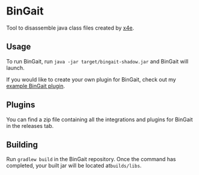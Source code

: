 # BinGait
Tool to disassemble java class files created by [x4e](https://github.com/x4e/).

## Usage
To run BinGait, run `java -jar target/bingait-shadow.jar` and BinGait will launch.

If you would like to create your own plugin for BinGait, check out my [example BinGait plugin](https://github.com/zzurio/BinGait-Example-Plugin).

## Plugins

You can find a zip file containing all the integrations and plugins for BinGait in the releases tab.

## Building

Run `gradlew build` in the BinGait repository. Once the command has completed, your built jar will be located at`builds/libs`.
